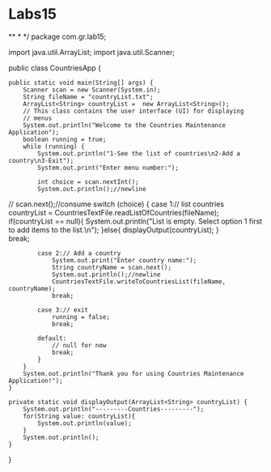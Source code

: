 # Labs15
**
 * 
 */
package com.gr.lab15;

import java.util.ArrayList;
import java.util.Scanner;


public class CountriesApp {

	
	public static void main(String[] args) {
		Scanner scan = new Scanner(System.in);
		String fileName = "countryList.txt";
		ArrayList<String> countryList =  new ArrayList<String>();
		// This class contains the user interface (UI) for displaying
		// menus
		System.out.println("Welcome to the Countries Maintenance Application");
		boolean running = true;
		while (running) {
			System.out.println("1-See the list of countries\n2-Add a country\n3-Exit");
			System.out.print("Enter menu number:");			
			
			int choice = scan.nextInt();
			System.out.println();//newline
//			scan.next();//consume
			switch (choice) {
			case 1:// list countries
				countryList = CountriesTextFile.readListOfCountries(fileName);
				if(countryList == null){
					System.out.println("List is empty. Select option 1 first to add items to the list.\n");
				}else{
					displayOutput(countryList);
				}			
				break;

			case 2:// Add a country
				System.out.print("Enter country name:");							
				String countryName = scan.next();
				System.out.println();//newline
				CountriesTextFile.writeToCountriesList(fileName, countryName);
				break;

			case 3:// exit
				running = false;
				break;

			default:
				// null for now
				break;
			}
		}
		System.out.println("Thank you for using Countries Maintenance Application!");
	}

	private static void displayOutput(ArrayList<String> countryList) {
		System.out.println("---------Countries---------");
		for(String value: countryList){
			System.out.println(value);
		}
		System.out.println();
	}
}
